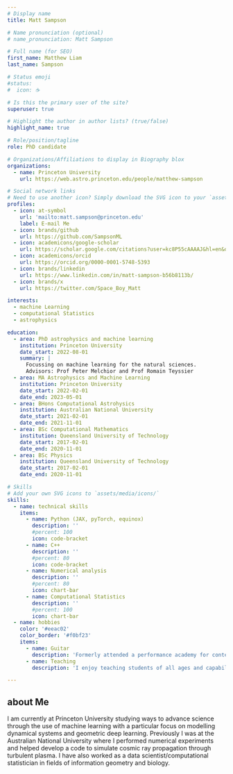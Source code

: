 ```yaml
---
# Display name
title: Matt Sampson

# Name pronunciation (optional)
# name_pronunciation: Matt Sampson

# Full name (for SEO)
first_name: Matthew Liam
last_name: Sampson

# Status emoji
#status:
#  icon: ☕️

# Is this the primary user of the site?
superuser: true

# Highlight the author in author lists? (true/false)
highlight_name: true

# Role/position/tagline
role: PhD candidate

# Organizations/Affiliations to display in Biography blox
organizations:
  - name: Princeton University
    url: https://web.astro.princeton.edu/people/matthew-sampson

# Social network links
# Need to use another icon? Simply download the SVG icon to your `assets/media/icons/` folder.
profiles:
  - icon: at-symbol
    url: 'mailto:matt.sampson@princeton.edu'
    label: E-mail Me
  - icon: brands/github
    url: https://github.com/SampsonML
  - icon: academicons/google-scholar
    url: https://scholar.google.com/citations?user=kc8P55cAAAAJ&hl=en&oi=sra
  - icon: academicons/orcid
    url: https://orcid.org/0000-0001-5748-5393
  - icon: brands/linkedin
    url: https://www.linkedin.com/in/matt-sampson-b56b8113b/
  - icon: brands/x
    url: https://twitter.com/Space_Boy_Matt

interests:
  - machine Learning
  - computational Statistics
  - astrophysics

education:
  - area: PhD astrophysics and machine learning
    institution: Princeton University
    date_start: 2022-08-01
    summary: |
      Focussing on machine learning for the natural sciences.
      Advisors: Prof Peter Melchior and Prof Romain Teyssier
  - area: MA Astrophysics and Machine Learning
    institution: Princeton University
    date_start: 2022-02-01
    date_end: 2023-05-01
  - area: BHons Computational Astrohysics
    institution: Australian National University
    date_start: 2021-02-01
    date_end: 2021-11-01
  - area: BSc Computational Mathematics
    institution: Queensland University of Technology
    date_start: 2017-02-01
    date_end: 2020-11-01
  - area: BSc Physics
    institution: Queensland University of Technology
    date_start: 2017-02-01
    date_end: 2020-11-01

# Skills
# Add your own SVG icons to `assets/media/icons/`
skills:
  - name: technical skills
    items:
      - name: Python (JAX, pyTorch, equinox)
        description: ''
        #percent: 100
        icon: code-bracket
      - name: C++
        description: ''
        #percent: 80
        icon: code-bracket
      - name: Numerical analysis
        description: ''
        #percent: 80
        icon: chart-bar
      - name: Computational Statistics
        description: ''
        #percent: 100
        icon: chart-bar
  - name: hobbies
    color: '#eeac02'
    color_border: '#f0bf23'
    items:
      - name: Guitar
        description: 'Formerly attended a performance academy for contempory guitar, these days just play for fun'
      - name: Teaching
        description: 'I enjoy teaching students of all ages and capabilities about mathematics/physics/CS whether through the university or in my own time'

---
```


## about Me

I am currently at Princeton University studying ways to advance science through the use of machine learning with a particular focus on modelling dynamical systems and geometric deep learning. Previously I was at the Australian National University where I performed numerical experiments and helped develop a code to simulate cosmic ray propagation through turbulent plasma. I have also worked as a data scientist/computational statistician in fields of information geometry and biology.
